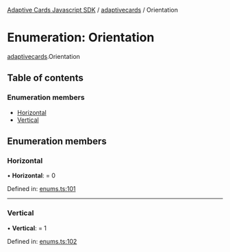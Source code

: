 [Adaptive Cards Javascript SDK](../README.md) / [adaptivecards](../modules/adaptivecards.md) / Orientation

# Enumeration: Orientation

[adaptivecards](../modules/adaptivecards.md).Orientation

## Table of contents

### Enumeration members

- [Horizontal](adaptivecards.orientation.md#horizontal)
- [Vertical](adaptivecards.orientation.md#vertical)

## Enumeration members

### Horizontal

• **Horizontal**: = 0

Defined in: [enums.ts:101](https://github.com/microsoft/AdaptiveCards/blob/0938a1f10/source/nodejs/adaptivecards/src/enums.ts#L101)

___

### Vertical

• **Vertical**: = 1

Defined in: [enums.ts:102](https://github.com/microsoft/AdaptiveCards/blob/0938a1f10/source/nodejs/adaptivecards/src/enums.ts#L102)

